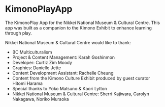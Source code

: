 # KimonoPlayApp
The KimonoPlay App for the Nikkei National Museum & Cultural Centre. This app was built as a companion to the Kimono Exhibit to enhance learning through play.

Nikkei National Museum & Cultural Centre would like to thank:
* BC Multiculturalism
* Project & Content Management: Karah Goshinmon
* Developer: Curtiz Zim Moody
* Graphics: Danielle Jette
* Content Development Assistant: Rachelle Cheung
* Content from the Kimono Culture Exhibit produced by guest curator Hitomi Harama
* Special thanks to Yoko Matsuno & Kaori Lytton
* Nikkei National Museum & Cultural Centre: Sherri Kajiwara, Carolyn Nakagawa, Noriko Muraoka
